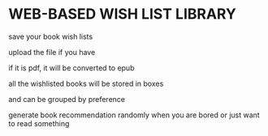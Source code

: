 # WEB-BASED WISH LIST LIBRARY
save your book wish lists

upload the file if you have

if it is pdf, it will be converted to epub

all the wishlisted books will be stored in boxes 

and can be grouped by preference

generate book recommendation randomly when you are bored or just want to read something
